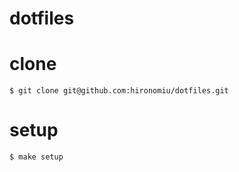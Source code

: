 dotfiles
========

# clone
```
$ git clone git@github.com:hironomiu/dotfiles.git
```

# setup
```
$ make setup
```

